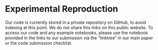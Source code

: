 # Experimental Reproduction

Our code is currently stored in a private repository on GitHub, to avoid indexing at this point. We do not share this links on this public website. To access our code and any example notebooks, please use the notebook provided in the links to our submission via the “linktree” in our main paper or the code submission checklist. 